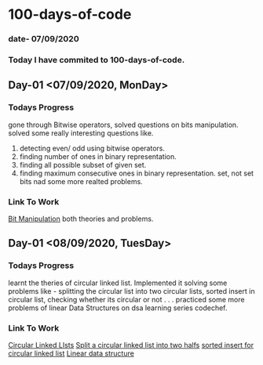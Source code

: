 # 100-days-of-code 
### date- 07/09/2020
### Today I have commited to 100-days-of-code. 

## Day-01 <07/09/2020, MonDay>
### Todays Progress
gone through Bitwise operators, solved questions on bits manipulation.
solved some really interesting questions like.
1. detecting even/ odd using bitwise operators.
2. finding number of ones in binary representation.
3. finding all possible subset of given set.
4. finding maximum consecutive ones in binary representation.
set, not set bits nad some more realted problems.

### Link To Work
[Bit Manipulation](https://www.hackerearth.com/practice/basic-programming/bit-manipulation/basics-of-bit-manipulation/tutorial/)
both theories and problems.

## Day-01 <08/09/2020, TuesDay>
### Todays Progress
learnt the theries of circular linked list. Implemented it solving some problems like - splitting the circular list into two circular lists, sorted insert in circular list, checking whether its circular or not . . .
practiced some more problems of linear Data Structures on dsa learning series codechef.

### Link To Work
[Circular Linked LIsts](https://www.geeksforgeeks.org/circular-linked-list/)
[Split a circular linked list into two halfs](https://www.geeksforgeeks.org/split-a-circular-linked-list-into-two-halves/?ref=lbp)
[sorted insert for circular linked list](https://www.geeksforgeeks.org/sorted-insert-for-circular-linked-list/?ref=lbp)
[Linear data structure](https://www.codechef.com/LRNDSA02)

